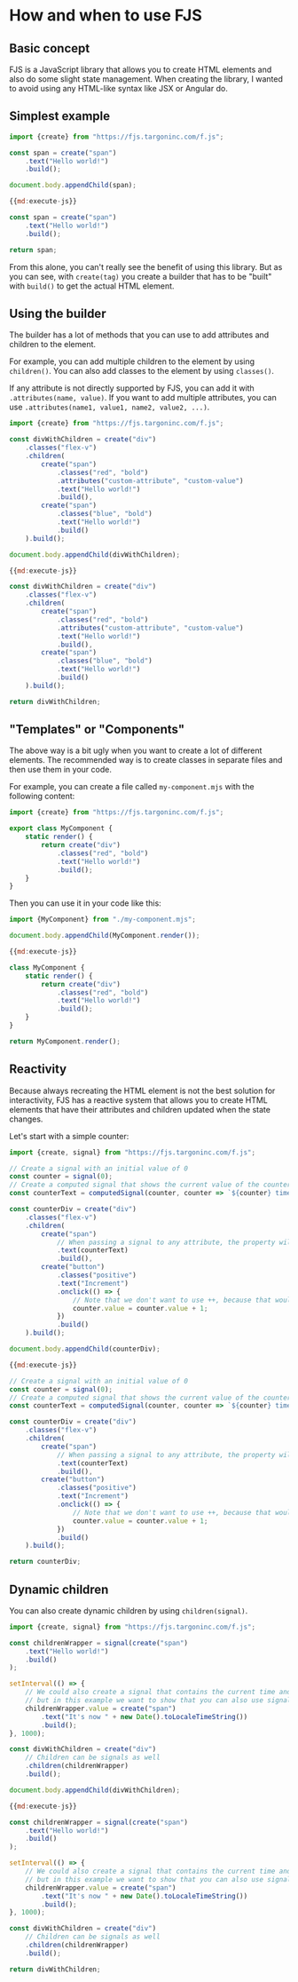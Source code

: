 # How and when to use FJS

## Basic concept

FJS is a JavaScript library that allows you to create HTML elements and also do some slight state management.
When creating the library, I wanted to avoid using any HTML-like syntax like JSX or Angular do.

## Simplest example

```js
import {create} from "https://fjs.targoninc.com/f.js";

const span = create("span")
    .text("Hello world!")
    .build();

document.body.appendChild(span);
```

```js
{{md:execute-js}}

const span = create("span")
    .text("Hello world!")
    .build();

return span;
```

From this alone, you can't really see the benefit of using this library. But as you can see,
with `create(tag)` you create a builder that has to be "built" with `build()` to get the actual HTML element.

## Using the builder

The builder has a lot of methods that you can use to add attributes and children to the element.

For example, you can add multiple children to the element by using `children()`.
You can also add classes to the element by using `classes()`.

If any attribute is not directly supported by FJS, you can add it with `.attributes(name, value)`.
If you want to add multiple attributes, you can use `.attributes(name1, value1, name2, value2, ...)`.

```js
import {create} from "https://fjs.targoninc.com/f.js";

const divWithChildren = create("div")
    .classes("flex-v")
    .children(
        create("span")
            .classes("red", "bold")
            .attributes("custom-attribute", "custom-value")
            .text("Hello world!")
            .build(),
        create("span")
            .classes("blue", "bold")
            .text("Hello world!")
            .build()
    ).build();

document.body.appendChild(divWithChildren);
```

```js
{{md:execute-js}}

const divWithChildren = create("div")
    .classes("flex-v")
    .children(
        create("span")
            .classes("red", "bold")
            .attributes("custom-attribute", "custom-value")
            .text("Hello world!")
            .build(),
        create("span")
            .classes("blue", "bold")
            .text("Hello world!")
            .build()
    ).build();

return divWithChildren;
```

## "Templates" or "Components"

The above way is a bit ugly when you want to create a lot of different elements.
The recommended way is to create classes in separate files and then use them in your code.

For example, you can create a file called `my-component.mjs` with the following content:

```js
import {create} from "https://fjs.targoninc.com/f.js";

export class MyComponent {
    static render() {
        return create("div")
            .classes("red", "bold")
            .text("Hello world!")
            .build();
    }
}
```

Then you can use it in your code like this:

```js
import {MyComponent} from "./my-component.mjs";

document.body.appendChild(MyComponent.render());
```

```js
{{md:execute-js}}

class MyComponent {
    static render() {
        return create("div")
            .classes("red", "bold")
            .text("Hello world!")
            .build();
    }
}

return MyComponent.render();
```

## Reactivity

Because always recreating the HTML element is not the best solution for interactivity,
FJS has a reactive system that allows you to create HTML elements that have their attributes and children updated when the state changes.

Let's start with a simple counter:

```js
import {create, signal} from "https://fjs.targoninc.com/f.js";

// Create a signal with an initial value of 0
const counter = signal(0);
// Create a computed signal that shows the current value of the counter and some text
const counterText = computedSignal(counter, counter => `${counter} times clicked`);

const counterDiv = create("div")
    .classes("flex-v")
    .children(
        create("span")
            // When passing a signal to any attribute, the property will be updated when the signal changes
            .text(counterText)
            .build(),
        create("button")
            .classes("positive")
            .text("Increment")
            .onclick(() => {
                // Note that we don't want to use ++, because that wouldn't trigger the setter of "value"
                counter.value = counter.value + 1;
            })
            .build()
    ).build();

document.body.appendChild(counterDiv);
```

```js
{{md:execute-js}}

// Create a signal with an initial value of 0
const counter = signal(0);
// Create a computed signal that shows the current value of the counter and some text
const counterText = computedSignal(counter, counter => `${counter} times clicked`);

const counterDiv = create("div")
    .classes("flex-v")
    .children(
        create("span")
            // When passing a signal to any attribute, the property will be updated when the signal changes
            .text(counterText)
            .build(),
        create("button")
            .classes("positive")
            .text("Increment")
            .onclick(() => {
                // Note that we don't want to use ++, because that wouldn't trigger the setter of "value"
                counter.value = counter.value + 1;
            })
            .build()
    ).build();

return counterDiv;
```

## Dynamic children

You can also create dynamic children by using `children(signal)`.

```js
import {create, signal} from "https://fjs.targoninc.com/f.js";

const childrenWrapper = signal(create("span")
    .text("Hello world!")
    .build()
);

setInterval(() => {
    // We could also create a signal that contains the current time and then use that in the children,
    // but in this example we want to show that you can also use signals to entirely change the children.
    childrenWrapper.value = create("span")
        .text("It's now " + new Date().toLocaleTimeString())
        .build();
}, 1000);

const divWithChildren = create("div")
    // Children can be signals as well
    .children(childrenWrapper)
    .build();

document.body.appendChild(divWithChildren);
```

```js
{{md:execute-js}}

const childrenWrapper = signal(create("span")
    .text("Hello world!")
    .build()
);

setInterval(() => {
    // We could also create a signal that contains the current time and then use that in the children,
    // but in this example we want to show that you can also use signals to entirely change the children.
    childrenWrapper.value = create("span")
        .text("It's now " + new Date().toLocaleTimeString())
        .build();
}, 1000);

const divWithChildren = create("div")
    // Children can be signals as well
    .children(childrenWrapper)
    .build();

return divWithChildren;
```
